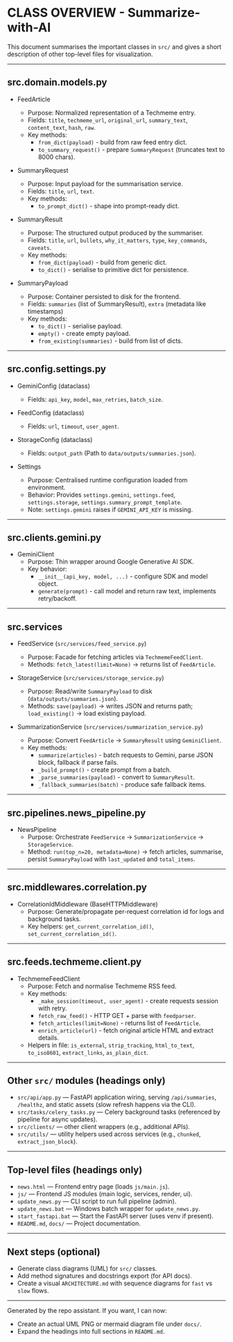 # CLASS OVERVIEW - Summarize-with-AI

This document summarises the important classes in `src/` and gives a short description of other top-level files for visualization.

---

## src.domain.models.py

- FeedArticle

  - Purpose: Normalized representation of a Techmeme entry.
  - Fields: `title`, `techmeme_url`, `original_url`, `summary_text`, `content_text`, `hash`, `raw`.
  - Key methods:
    - `from_dict(payload)` - build from raw feed entry dict.
    - `to_summary_request()` - prepare `SummaryRequest` (truncates text to 8000 chars).

- SummaryRequest

  - Purpose: Input payload for the summarisation service.
  - Fields: `title`, `url`, `text`.
  - Key methods:
    - `to_prompt_dict()` - shape into prompt-ready dict.

- SummaryResult

  - Purpose: The structured output produced by the summariser.
  - Fields: `title`, `url`, `bullets`, `why_it_matters`, `type`, `key_commands`, `caveats`.
  - Key methods:
    - `from_dict(payload)` - build from generic dict.
    - `to_dict()` - serialise to primitive dict for persistence.

- SummaryPayload
  - Purpose: Container persisted to disk for the frontend.
  - Fields: `summaries` (list of SummaryResult), `extra` (metadata like timestamps)
  - Key methods:
    - `to_dict()` - serialise payload.
    - `empty()` - create empty payload.
    - `from_existing(summaries)` - build from list of dicts.

---

## src.config.settings.py

- GeminiConfig (dataclass)

  - Fields: `api_key`, `model`, `max_retries`, `batch_size`.

- FeedConfig (dataclass)

  - Fields: `url`, `timeout`, `user_agent`.

- StorageConfig (dataclass)

  - Fields: `output_path` (Path to `data/outputs/summaries.json`).

- Settings
  - Purpose: Centralised runtime configuration loaded from environment.
  - Behavior: Provides `settings.gemini`, `settings.feed`, `settings.storage`, `settings.summary_prompt_template`.
  - Note: `settings.gemini` raises if `GEMINI_API_KEY` is missing.

---

## src.clients.gemini.py

- GeminiClient
  - Purpose: Thin wrapper around Google Generative AI SDK.
  - Key behavior:
    - `__init__(api_key, model, ...)` - configure SDK and model object.
    - `generate(prompt)` - call model and return raw text, implements retry/backoff.

---

## src.services

- FeedService (`src/services/feed_service.py`)

  - Purpose: Facade for fetching articles via `TechmemeFeedClient`.
  - Methods: `fetch_latest(limit=None)` → returns list of `FeedArticle`.

- StorageService (`src/services/storage_service.py`)

  - Purpose: Read/write `SummaryPayload` to disk (`data/outputs/summaries.json`).
  - Methods: `save(payload)` → writes JSON and returns path; `load_existing()` → load existing payload.

- SummarizationService (`src/services/summarization_service.py`)
  - Purpose: Convert `FeedArticle` → `SummaryResult` using `GeminiClient`.
  - Key methods:
    - `summarize(articles)` - batch requests to Gemini, parse JSON block, fallback if parse fails.
    - `_build_prompt()` - create prompt from a batch.
    - `_parse_summaries(payload)` - convert to `SummaryResult`.
    - `_fallback_summaries(batch)` - produce safe fallback items.

---

## src.pipelines.news_pipeline.py

- NewsPipeline
  - Purpose: Orchestrate `FeedService` → `SummarizationService` → `StorageService`.
  - Method: `run(top_n=20, metadata=None)` → fetch articles, summarise, persist `SummaryPayload` with `last_updated` and `total_items`.

---

## src.middlewares.correlation.py

- CorrelationIdMiddleware (BaseHTTPMiddleware)
  - Purpose: Generate/propagate per-request correlation id for logs and background tasks.
  - Key helpers: `get_current_correlation_id()`, `set_current_correlation_id()`.

---

## src.feeds.techmeme.client.py

- TechmemeFeedClient
  - Purpose: Fetch and normalise Techmeme RSS feed.
  - Key methods:
    - `_make_session(timeout, user_agent)` - create requests session with retry.
    - `fetch_raw_feed()` - HTTP GET + parse with `feedparser`.
    - `fetch_articles(limit=None)` - returns list of `FeedArticle`.
    - `enrich_article(url)` - fetch original article HTML and extract details.
  - Helpers in file: `is_external`, `strip_tracking`, `html_to_text`, `to_iso8601`, `extract_links`, `as_plain_dict`.

---

## Other `src/` modules (headings only)

- `src/api/app.py` — FastAPI application wiring, serving `/api/summaries`, `/healthz`, and static assets (slow refresh happens via the CLI).
- `src/tasks/celery_tasks.py` — Celery background tasks (referenced by pipeline for async updates).
- `src/clients/` — other client wrappers (e.g., additional APIs).
- `src/utils/` — utility helpers used across services (e.g., `chunked`, `extract_json_block`).

---

## Top-level files (headings only)

- `news.html` — Frontend entry page (loads `js/main.js`).
- `js/` — Frontend JS modules (main logic, services, render, ui).
- `update_news.py` — CLI script to run full pipeline (admin).
- `update_news.bat` — Windows batch wrapper for `update_news.py`.
- `start_fastapi.bat` — Start the FastAPI server (uses venv if present).
- `README.md`, `docs/` — Project documentation.

---

## Next steps (optional)

- Generate class diagrams (UML) for `src/` classes.
- Add method signatures and docstrings export (for API docs).
- Create a visual `ARCHITECTURE.md` with sequence diagrams for `fast` vs `slow` flows.

---

Generated by the repo assistant. If you want, I can now:

- Create an actual UML PNG or mermaid diagram file under `docs/`.
- Expand the headings into full sections in `README.md`.
